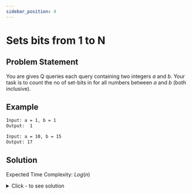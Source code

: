 ```yaml
---
sidebar_position: 4
---
```

# Sets bits from 1 to N

## Problem Statement
You are gives Q queries each query containing two integers $a$ and $b$. Your task is to count the no of set-bits in for all numbers between $a$ and $b$ (both inclusive).

## Example
```txt
Input: a = 1, b = 1
Output:  1

Input: a = 10, b = 15
Output: 17
```
## Solution

Expected Time Complexity: $Log(n)$
<details><summary>Click - to see solution</summary>

How much the $ith$ bit in every number from $1$ to  $N$ will contribute to the final answer?

It is equal to the number of numbers, in binary representation, having $ith$ bit set.
which is equal to:  $(N / 2^i ) *  2$$^i$$^-$$^1 + X$

$X = (N$ & $(2^i - 1)) - 2^i$$^-$$^1+ 1$  

iff     $X >= 0$

Time Complexity: $Log(n)$

import Tabs from '@theme/Tabs';
import TabItem from '@theme/TabItem';

<Tabs>
<TabItem value="cpp" label="C++">

```cpp
#include <bits/stdc++.h>
using namespace std;

int AllBitsOneToN(int N) {
    int two = 2, ans = 0;
    int n = N;
    while (n) {
        ans += (N / two) * (two >> 1);
        int t = (N & (two - 1)) - (two >> 1) + 1;
        ans += max(t, 0);
        two <<= 1;
        n >>= 1;
    }
    return ans;
}

int main() {
    int q, a, b, res;
    cin >> q;
    while (q--) {
        cin >> a >> b;
        res = AllBitsOneToN(b) - AllBitsOneToN(a-1);
        cout << res << "\n";
    }
}
```
</TabItem>

<TabItem value="py" label="Python">

```py
def AllbitsOneToN(N):
    two = 2
    ans = 0
    n = N
    while n:
        ans += (N//two)*(two >> 1)
        t = (N % two) - (two >> 1) + 1
        ans += max(0, t)
        two <<= 1
        n >>= 1
    return ans


for q in range(int(input())):
    a, b = map(int, input().split())

    res = AllbitsOneToN(b)
    res -= AllbitsOneToN(a-1)
    
    print(res)
```
</TabItem>
</Tabs>
</details>